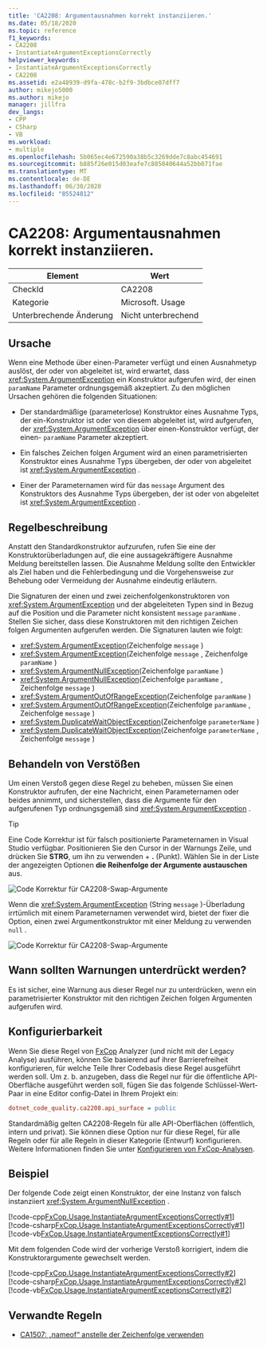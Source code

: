 ```yaml
---
title: 'CA2208: Argumentausnahmen korrekt instanziieren.'
ms.date: 05/18/2020
ms.topic: reference
f1_keywords:
- CA2208
- InstantiateArgumentExceptionsCorrectly
helpviewer_keywords:
- InstantiateArgumentExceptionsCorrectly
- CA2208
ms.assetid: e2a48939-d9fa-478c-b2f9-3bdbce07dff7
author: mikejo5000
ms.author: mikejo
manager: jillfra
dev_langs:
- CPP
- CSharp
- VB
ms.workload:
- multiple
ms.openlocfilehash: 5b065ec4e672590a38b5c3269dde7c8abc454691
ms.sourcegitcommit: b885f26e015d03eafe7c885040644a52bb071fae
ms.translationtype: MT
ms.contentlocale: de-DE
ms.lasthandoff: 06/30/2020
ms.locfileid: "85524812"
---
```

# <a name="ca2208-instantiate-argument-exceptions-correctly"></a>CA2208: Argumentausnahmen korrekt instanziieren.

|Element|Wert|
|-|-|
|CheckId|CA2208|
|Kategorie|Microsoft. Usage|
|Unterbrechende Änderung|Nicht unterbrechend|

## <a name="cause"></a>Ursache

Wenn eine Methode über einen-Parameter verfügt und einen Ausnahmetyp auslöst, der oder von abgeleitet ist, wird erwartet, dass <xref:System.ArgumentException> ein Konstruktor aufgerufen wird, der einen `paramName` Parameter ordnungsgemäß akzeptiert. Zu den möglichen Ursachen gehören die folgenden Situationen:

- Der standardmäßige (parameterlose) Konstruktor eines Ausnahme Typs, der ein-Konstruktor ist oder von diesem abgeleitet ist, wird aufgerufen, der <xref:System.ArgumentException> über einen-Konstruktor verfügt, der einen- `paramName` Parameter akzeptiert.

- Ein falsches Zeichen folgen Argument wird an einen parametrisierten Konstruktor eines Ausnahme Typs übergeben, der oder von abgeleitet ist <xref:System.ArgumentException> .

- Einer der Parameternamen wird für das `message` Argument des Konstruktors des Ausnahme Typs übergeben, der ist oder von abgeleitet ist <xref:System.ArgumentException> .

## <a name="rule-description"></a>Regelbeschreibung

Anstatt den Standardkonstruktor aufzurufen, rufen Sie eine der Konstruktorüberladungen auf, die eine aussagekräftigere Ausnahme Meldung bereitstellen lassen. Die Ausnahme Meldung sollte den Entwickler als Ziel haben und die Fehlerbedingung und die Vorgehensweise zur Behebung oder Vermeidung der Ausnahme eindeutig erläutern.

Die Signaturen der einen und zwei zeichenfolgenkonstruktoren von <xref:System.ArgumentException> und der abgeleiteten Typen sind in Bezug auf die Position und die Parameter nicht konsistent `message` `paramName` . Stellen Sie sicher, dass diese Konstruktoren mit den richtigen Zeichen folgen Argumenten aufgerufen werden. Die Signaturen lauten wie folgt:

- <xref:System.ArgumentException>(Zeichenfolge `message` )
- <xref:System.ArgumentException>(Zeichenfolge `message` , Zeichenfolge `paramName` )
- <xref:System.ArgumentNullException>(Zeichenfolge `paramName` )
- <xref:System.ArgumentNullException>(Zeichenfolge `paramName` , Zeichenfolge `message` )
- <xref:System.ArgumentOutOfRangeException>(Zeichenfolge `paramName` )
- <xref:System.ArgumentOutOfRangeException>(Zeichenfolge `paramName` , Zeichenfolge `message` )
- <xref:System.DuplicateWaitObjectException>(Zeichenfolge `parameterName` )
- <xref:System.DuplicateWaitObjectException>(Zeichenfolge `parameterName` , Zeichenfolge `message` )

## <a name="how-to-fix-violations"></a>Behandeln von Verstößen

Um einen Verstoß gegen diese Regel zu beheben, müssen Sie einen Konstruktor aufrufen, der eine Nachricht, einen Parameternamen oder beides annimmt, und sicherstellen, dass die Argumente für den aufgerufenen Typ ordnungsgemäß sind <xref:System.ArgumentException> .

> [!TIP]
> Eine Code Korrektur ist für falsch positionierte Parameternamen in Visual Studio verfügbar. Positionieren Sie den Cursor in der Warnungs Zeile, und drücken Sie **STRG**, um ihn zu verwenden + **.** (Punkt). Wählen Sie in der Liste der angezeigten Optionen **die Reihenfolge der Argumente austauschen** aus.
>
> ![Code Korrektur für CA2208-Swap-Argumente](media/ca2208-codefix_swap.png)
>
> Wenn die <xref:System.ArgumentException> (String `message` )-Überladung irrtümlich mit einem Parameternamen verwendet wird, bietet der fixer die Option, einen zwei Argumentkonstruktor mit einer Meldung zu verwenden `null` .
> 
> ![Code Korrektur für CA2208-Swap-Argumente](media/ca2208-codefix_null_msg.png)

## <a name="when-to-suppress-warnings"></a>Wann sollten Warnungen unterdrückt werden?

Es ist sicher, eine Warnung aus dieser Regel nur zu unterdrücken, wenn ein parametrisierter Konstruktor mit den richtigen Zeichen folgen Argumenten aufgerufen wird.

## <a name="configurability"></a>Konfigurierbarkeit

Wenn Sie diese Regel von [FxCop](install-fxcop-analyzers.md) Analyzer (und nicht mit der Legacy Analyse) ausführen, können Sie basierend auf ihrer Barrierefreiheit konfigurieren, für welche Teile Ihrer Codebasis diese Regel ausgeführt werden soll. Um z. b. anzugeben, dass die Regel nur für die öffentliche API-Oberfläche ausgeführt werden soll, fügen Sie das folgende Schlüssel-Wert-Paar in eine Editor config-Datei in Ihrem Projekt ein:

```ini
dotnet_code_quality.ca2208.api_surface = public
```
Standardmäßig gelten CA2208-Regeln für alle API-Oberflächen (öffentlich, intern und privat). Sie können diese Option nur für diese Regel, für alle Regeln oder für alle Regeln in dieser Kategorie (Entwurf) konfigurieren. Weitere Informationen finden Sie unter [Konfigurieren von FxCop-Analysen](configure-fxcop-analyzers.md).

## <a name="example"></a>Beispiel

Der folgende Code zeigt einen Konstruktor, der eine Instanz von falsch instanziiert <xref:System.ArgumentNullException> .

[!code-cpp[FxCop.Usage.InstantiateArgumentExceptionsCorrectly#1](../code-quality/codesnippet/CPP/ca2208-instantiate-argument-exceptions-correctly_1.cpp)]
[!code-csharp[FxCop.Usage.InstantiateArgumentExceptionsCorrectly#1](../code-quality/codesnippet/CSharp/ca2208-instantiate-argument-exceptions-correctly_1.cs?range=3-6)]
[!code-vb[FxCop.Usage.InstantiateArgumentExceptionsCorrectly#1](../code-quality/codesnippet/VisualBasic/ca2208-instantiate-argument-exceptions-correctly_1.vb)]

Mit dem folgenden Code wird der vorherige Verstoß korrigiert, indem die Konstruktorargumente gewechselt werden.

[!code-cpp[FxCop.Usage.InstantiateArgumentExceptionsCorrectly#2](../code-quality/codesnippet/CPP/ca2208-instantiate-argument-exceptions-correctly_2.cpp)]
[!code-csharp[FxCop.Usage.InstantiateArgumentExceptionsCorrectly#2](../code-quality/codesnippet/CSharp/ca2208-instantiate-argument-exceptions-correctly_2.cs?range=3-6)]
[!code-vb[FxCop.Usage.InstantiateArgumentExceptionsCorrectly#2](../code-quality/codesnippet/VisualBasic/ca2208-instantiate-argument-exceptions-correctly_2.vb)]

## <a name="related-rules"></a>Verwandte Regeln

- [CA1507: „nameof“ anstelle der Zeichenfolge verwenden](ca1507.md)
